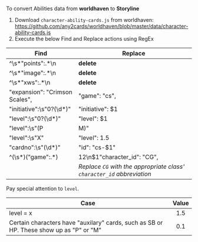 To convert Abilities data from **worldhaven** to **Storyline**

1. Download `character-ability-cards.js` from worldhaven: https://github.com/any2cards/worldhaven/blob/master/data/character-ability-cards.js
2. Execute the below Find and Replace actions using RegEx

| Find | Replace |
| --- | --- |
| ^\s*"points":.*\n                   | **delete**          |
| ^\s*"image":.*\n                    | **delete**          |
| ^\s*"xws":.*\n                      | **delete**          |
| "expansion": "Crimson Scales",      | "game": "cs",       |
| "initiative":\s"0?(\d*)"            | "initiative": $1    |
| "level":\s"0?(\d*)"                 | "level": $1         |
| "level":\s"(P|M)"                   | "level": 0.1        |
| "level":\s"X"                       | "level": 1.5        |
| "cardno":\s"(\d*)"                  | "id": "cs-$1"       |
| ^(\s*)("game":.*)                   | $1$2\n$1"character_id": "CG", |
| | *Replace `CG` with the appropriate class' `character_id` abbreviation* |

Pay special attention to `level`.

| Case | Value |
| --- | :-: |
| level = x | 1.5 |
| Certain characters have "auxilary" cards, such as SB or HP. These show up as "P" or "M" | 0.1 |